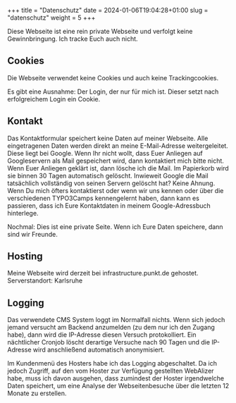 +++
title = "Datenschutz"
date = 2024-01-06T19:04:28+01:00
slug = "datenschutz"
weight = 5
+++

Diese Webseite ist eine rein private Webseite und verfolgt keine Gewinnbringung. Ich tracke Euch auch nicht.

## Cookies

Die Webseite verwendet keine Cookies und auch keine Trackingcookies.

Es gibt eine Ausnahme: Der Login, der nur für mich ist. Dieser setzt nach erfolgreichem Login ein Cookie.

## Kontakt

Das Kontaktformular speichert keine Daten auf meiner Webseite. Alle eingetragenen Daten werden direkt an meine E-Mail-Adresse weitergeleitet. Diese liegt bei Google. Wenn Ihr nicht wollt, dass Euer Anliegen auf Googleservern als Mail gespeichert wird, dann kontaktiert mich bitte nicht. Wenn Euer Anliegen geklärt ist, dann lösche ich die Mail. Im Papierkorb wird sie binnen 30 Tagen automatisch gelöscht. Inwieweit Google die Mail tatsächlich vollständig von seinen Servern gelöscht hat? Keine Ahnung. Wenn Du mich öfters kontaktierst oder wenn wir uns kennen oder über die verschiedenen TYPO3Camps kennengelernt haben, dann kann es passieren, dass ich Eure Kontaktdaten in meinem Google-Adressbuch hinterlege.

Nochmal: Dies ist eine private Seite. Wenn ich Eure Daten speichere, dann sind wir Freunde.

## Hosting

Meine Webseite wird derzeit bei infrastructure.punkt.de gehostet. Serverstandort: Karlsruhe

## Logging

Das verwendete CMS System loggt im Normalfall nichts. Wenn sich jedoch jemand versucht am Backend anzumelden (zu dem nur ich den Zugang habe), dann wird die IP-Adresse diesen Versuch protokolliert. Ein nächtlicher Cronjob löscht derartige Versuche nach 90 Tagen und die IP-Adresse wird anschließend automatisch anonymisiert.

Im Kundenmenü des Hosters habe ich das Logging abgeschaltet. Da ich jedoch Zugriff, auf den vom Hoster zur Verfügung gestellten WebAlizer habe, muss ich davon ausgehen, dass zumindest der Hoster irgendwelche Daten speichert, um eine Analyse der Webseitenbesuche über die letzten 12 Monate zu erstellen.

